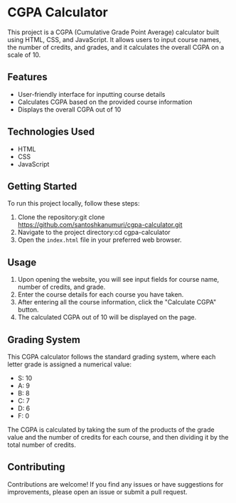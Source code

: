 # CGPA Calculator

This project is a CGPA (Cumulative Grade Point Average) calculator built using HTML, CSS, and JavaScript. It allows users to input course names, the number of credits, and grades, and it calculates the overall CGPA on a scale of 10.

## Features

- User-friendly interface for inputting course details
- Calculates CGPA based on the provided course information
- Displays the overall CGPA out of 10

## Technologies Used

- HTML
- CSS
- JavaScript

## Getting Started

To run this project locally, follow these steps:

1. Clone the repository:git clone https://github.com/santoshkanumuri/cgpa-calculator.git
2. Navigate to the project directory:cd cgpa-calculator
3. Open the `index.html` file in your preferred web browser.

## Usage

1. Upon opening the website, you will see input fields for course name, number of credits, and grade.
2. Enter the course details for each course you have taken.
3. After entering all the course information, click the "Calculate CGPA" button.
4. The calculated CGPA out of 10 will be displayed on the page.

## Grading System

This CGPA calculator follows the standard grading system, where each letter grade is assigned a numerical value:

- S: 10
- A: 9
- B: 8
- C: 7
- D: 6
- F: 0

The CGPA is calculated by taking the sum of the products of the grade value and the number of credits for each course, and then dividing it by the total number of credits.

## Contributing

Contributions are welcome! If you find any issues or have suggestions for improvements, please open an issue or submit a pull request.
